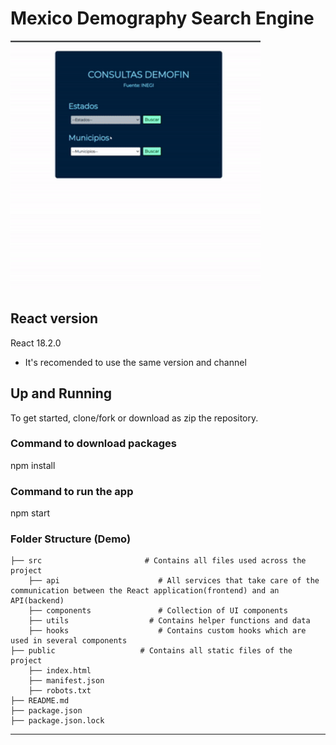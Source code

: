 # Mexico Demography Search Engine

<img src="demo.gif" width="400" height="400"/>

## React version

React 18.2.0  

* It's recomended to use the same version and channel

## Up and Running

To get started, clone/fork or download as zip the repository.

### Command to download packages

  npm install

### Command to run the app

  npm start

### Folder Structure (Demo)

    ├── src                       # Contains all files used across the project  
        ├── api                      # All services that take care of the communication between the React application(frontend) and an API(backend)
        ├── components               # Collection of UI components
        ├── utils                  # Contains helper functions and data
        ├── hooks                    # Contains custom hooks which are used in several components         
    ├── public                   # Contains all static files of the project
        ├── index.html               
        ├── manifest.json            
        ├── robots.txt 
    ├── README.md   
    ├── package.json
    ├── package.json.lock

------
